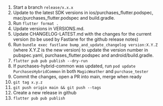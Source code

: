 1. Start a branch `release/x.x.x`
1. Update to the latest SDK versions in ios/purchases_flutter.podspec, mac/purchases_flutter.podspec and build.gradle.
1. Run `flutter format .`
1. Update versions in VERSIONS.md.
1. Update CHANGELOG-LATEST.md with the changes for the current version (to be used by Fastlane for the github release notes)
1. Run `bundle exec fastlane bump_and_update_changelog version:X.Y.Z` (where X.Y.Z is the new version) to update the version number in pubspec.yaml, purchases_flutter.podspec and android/build.gradle.
1. `flutter pub pub publish --dry-run`
1. If purchases-hybrid-common was updated, run `pod update PurchasesHybridCommon` in both `MagicWeather` and `purchase_tester`
1. Commit the changes, open a PR into main, merge when ready
1. `git tag x.y.z`
1. `git push origin main && git push --tags`
1. Create a new release in github
1. `flutter pub pub publish`
